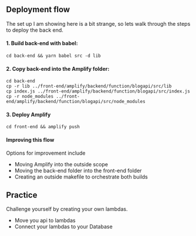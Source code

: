 ## Deployment flow
The set up I am showing here is a bit strange, so lets walk through the steps to deploy the back end.
#### 1. Build back-end with babel:
```cd back-end && yarn babel src -d lib```
#### 2. Copy back-end into the Amplify folder:
```
cd back-end
cp -r lib ../front-end/amplify/backend/function/blogapi/src/lib
cp index.js ../front-end/amplify/backend/function/blogapi/src/index.js
cp -r node_modules ../front-end/amplify/backend/function/blogapi/src/node_modules
```
#### 3. Deploy Amplify
```
cd front-end && amplify push
```

#### Improving this flow
Options for improvement include
- Moving Amplify into the outside scope
- Moving the back-end folder into the front-end folder
- Creating an outside makefile to orchestrate both builds

## Practice
Challenge yourself by creating your own lambdas.

- Move you api to lambdas
- Connect your lambdas to your Database
